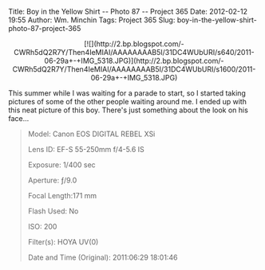 Title: Boy in the Yellow Shirt -- Photo 87 -- Project 365
Date: 2012-02-12 19:55
Author: Wm. Minchin
Tags: Project 365
Slug: boy-in-the-yellow-shirt-photo-87-project-365

<div class="separator" style="clear: both; text-align: center;">

<p>
[![](http://2.bp.blogspot.com/-CWRh5dQ2R7Y/Then4IeMIAI/AAAAAAAAB5I/31DC4WUbURI/s640/2011-06-29a+-+IMG_5318.JPG)](http://2.bp.blogspot.com/-CWRh5dQ2R7Y/Then4IeMIAI/AAAAAAAAB5I/31DC4WUbURI/s1600/2011-06-29a+-+IMG_5318.JPG)

</div>

This summer while I was waiting for a parade to start, so I started
taking pictures of some of the other people waiting around me. I ended
up with this neat picture of this boy. There's just something about the
look on his face...

> 
> <span style="color: #666666;">Model: </span>Canon EOS DIGITAL REBEL
> XSi
>
> <span style="color: #666666;">Lens ID: </span>EF-S 55-250mm f/4-5.6
> IS
>
> <span style="color: #666666;">Exposure: </span>1/400 sec
>
> <span style="color: #666666;">Aperture: </span>ƒ/9.0
>
> <span style="color: #666666;">Focal Length:</span>171 mm
>
> <span style="color: #666666;">Flash Used: </span>No
>
> <span style="color: #666666;">ISO: </span>200
>
> <span style="color: #666666;">Filter(s): </span>HOYA UV(0)
>
> <p>
> <span style="color: #666666;">Date and Time
> (Original): </span>2011:06:29 18:01:46

